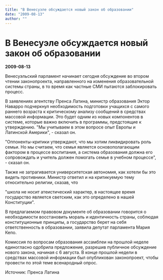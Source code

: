 ```yaml
---
title: "В Венесуэле обсуждается новый закон об образовании"
date: "2009-08-13"
author: ""
---
```


# В Венесуэле обсуждается новый закон об образовании

**2009-08-13** 

Венесуэльский парламент начинает сегодня обсуждение во втором чтении законопроекта, направленного на изменения образовательной системы страны, в то время как частные СМИ пытаются заблокировать процесс.

В заявлениях агентству Пренса Латина, министр образования Эктор Наварро подчеркнул необходимость подготовки учащихся с самого раннего возраста к критическому анализу сообщений в средствах массовой информации. Это будет одним из новых компонентов в системе, которые важно включить в программы, предстоящие к утверждению. "Мы учитываем в этом вопросе опыт Европы и Латинской Америки", - сказал он.

"Оппоненты-критики утверждают, что мы хотим ликвидировать роль семьи. Но мы считаем, что семья является основополагающим фактором в процессе воспитания, а система образования должна его сопровождать и учитель должен помогать семье в учебном процессе", - сказал он.

Также не затрагивается университетская автономия, как хотели бы это видеть противники. Министр ответил и на критикуемую тему относительно религии, сказав, что

"школа не носит атеистический характер, в настоящее время государство является светским, как это определено в нашей Конституции".

В предлагаемом правовом документе об образовании говорится о необходимости восстановить мораль и идентичность страны, соблюдая конституционные принципы, а государство берет на себя ответственность в образовании, заявила депутат парламента Мария Кепо.

Комиссия по вопросам образования ассамблеи на прошлой неделе единогласно одобрила предложение, разрешив публичное обсуждение нового закона, начиная с 6 августа. В конце прошлой недели в средствах массовой информации был опубликован законопроект, чтобы провести по этой теме всенародный опрос.

Источник: Пренса Латина